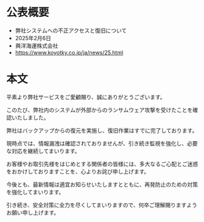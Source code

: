# 公表概要
- 弊社システムへの不正アクセスと復旧について
- 2025年2月6日
- 興洋海運株式会社
- https://www.koyotky.co.jp/ja/news/25.html

# 本文
平素より弊社サービスをご愛顧賜り、誠にありがとうございます。


このたび、弊社内のシステムが外部からのランサムウェア攻撃を受けたことを確認いたしました。

弊社はバックアップからの復元を実施し、復旧作業はすでに完了しております。

現時点では、情報漏洩は確認されておりませんが、引き続き監視を強化し、必要な対応を継続してまいります。

お客様やお取引先様をはじめとする関係者の皆様には、多大なるご心配とご迷惑をおかけしておりますことを、心よりお詫び申し上げます。

今後とも、最新情報は適宜お知らせいたしますとともに、再発防止のための対策を強化してまいります。

引き続き、安全対策に全力を尽くしてまいりますので、何卒ご理解賜りますようお願い申し上げます。
